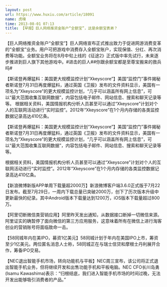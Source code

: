 ```yaml
---
layout: post
url: https://www.huxiu.com/article/18091
name: 虎嗅
time: 2013-08-01 07:13
title: 【早报】巨人网络推资金账户“全额宝”，这是余额宝表弟？
---
```

【巨人网络推资金账户“全额宝”】巨人网络宣布正式推出致力于促进网游消费变革的“全额宝”业务。用户可把游戏中消费存入全额宝账户，实现保值、分红、再次消费等功能。全额宝业务将在8月中旬上线的《征途2》正式版中率先试行，未来逐步推进到巨人旗下其他游戏中。#进击的巨人##你跟余额宝都是至尊宝搬来的救兵吗#

【斯诺登再爆猛料：美国更大规模监控计划“Xkeyscore”】美国“监控门”事件揭秘者斯诺登7月31日再度爆猛料，通过英国《卫报》发布的文件资料显示，美国有一项名为“Xkeyscore”的更大规模监控计划，“几乎可以涵盖所有网上信息”，可以“最大范围收集互联网数据”，内容包括电子邮件、网站信息、搜索和聊天记录等等。 根据相关资料，美国情报机构分析人员甚至可以通过“Xkeyscore”计划对个人的互联网活动进行“实时监控”。2012年“Xkeyscore”在1个月内存储的各类监控数据记录高达410亿条。

【斯诺登再爆猛料：美国更大规模监控计划“Xkeyscore”】美国“监控门”事件揭秘者斯诺登7月31日再度爆猛料，通过英国《卫报》发布的文件资料显示，美国有一项名为“Xkeyscore”的更大规模监控计划，“几乎可以涵盖所有网上信息”，可以“最大范围收集互联网数据”，内容包括电子邮件、网站信息、搜索和聊天记录等等。

根据相关资料，美国情报机构分析人员甚至可以通过“Xkeyscore”计划对个人的互联网活动进行“实时监控”。2012年“Xkeyscore”在1个月内存储的各类监控数据记录高达410亿条。

【新浪微博新版APP单周下载量超2000万】新浪微博客户端3.6.0正式版于7月22日发布。截至7月29日，一周内下载总量已突破2000万，创下了历次版本升级中更新最快的纪录。其中Android版本下载量达到1200万，iOS版本下载量超过800万。

【阿里切断微信类营销应用】阿里昨天发出通知，从数据接口断掉一切微信来源。阿里证实的确暂停了面向微信的第三方应用服务，这意味着所有在微信上进行淘客创业的营销账号将面临致命一击。

【58同城年内在美IPO，募资1亿美元】58同城计划于年内在美国IPO上市，筹资至少1亿美元。两位匿名消息人士称，58同城正在与瑞士信贷和摩根士丹利展开合作，筹备IPO交易。

【NEC退出智能手机市场，转向功能机与平板】NEC周三宣布，该公司将正式退出智能手机业务，但将继续开发和出售功能手机和平板电脑。NEC CFO长川岛勇(Isamu Kawashima)表示：“归根结底，我们进入智能手机市场的时间过晚，无法开发出能够吸引消费者的产品。”

